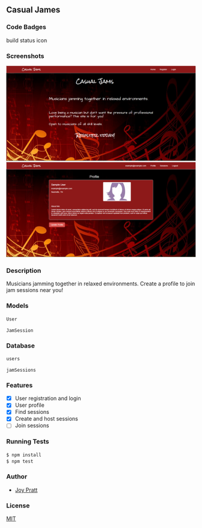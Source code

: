 ## Casual James
### Code Badges
build status icon

### Screenshots
![Image1](https://raw.githubusercontent.com/JoyP/casual-jams/master/docs/screenshots/one.png)
![Image2](https://raw.githubusercontent.com/JoyP/casual-jams/master/docs/screenshots/two.png)

### Description
Musicians jamming together in relaxed environments. Create a profile to join jam sessions near you!

### Models
```
User
```

```
JamSession
```

### Database
```
users
```

```
jamSessions
```

### Features
- [x] User registration and login
- [x] User profile
- [x] Find sessions
- [x] Create and host sessions
- [ ] Join sessions

### Running Tests
```bash
$ npm install
$ npm test
```

### Author
- [Joy Pratt](https://github.com/JoyP)

### License
[MIT](LICENSE)

